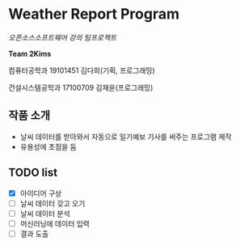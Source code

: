 # Weather Report Program

*오픈소스소프트웨어 강의 팀프로젝트*

**Team 2Kims** 

컴퓨터공학과 19101451 김다희(기획, 프로그래밍)

건설시스템공학과 17100709 김재윤(프로그래밍)

## 작품 소개
- 날씨 데이터를 받아와서 자동으로 일기예보 기사를 써주는 프로그램 제작
- 유용성에 초점을 둠

## TODO list
- [x] 아이디어 구상
- [ ] 날씨 데이터 갖고 오기
- [ ] 날씨 데이터 분석
- [ ] 머신러닝에 데이터 입력
- [ ] 결과 도출